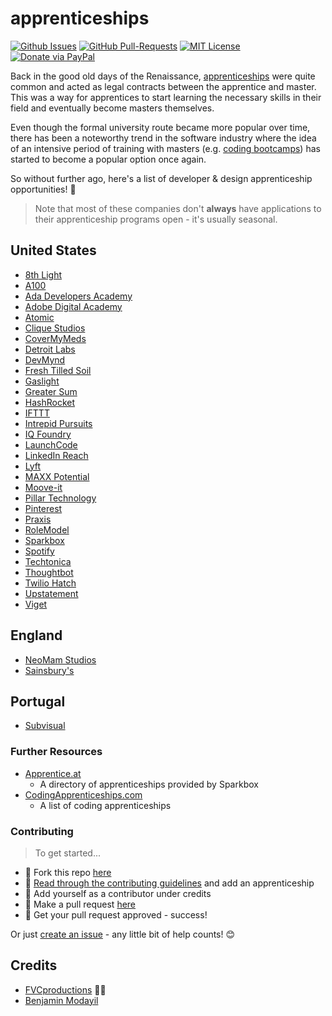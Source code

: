 # apprenticeships

[![Github Issues](https://img.shields.io/github/issues/fvcproductions/apprenticeships.svg?style=flat-square)](https://github.com/fvcproductions/apprenticeships/issues) [![GitHub  Pull-Requests](https://img.shields.io/github/issues-pr/fvcproductions/apprenticeships.svg?style=flat-square)](https://github.com/fvcproductions/apprenticeships/pulls) [![MIT License](http://img.shields.io/:license-mit-blue.svg?style=flat-square)](http://badges.mit-license.org) [![Donate via PayPal](https://img.shields.io/badge/Donate-PayPal-blue.svg?style=flat-square)](http://paypal.me/fvcproductions)

Back in the good old days of the Renaissance, [apprenticeships](https://www.wikiwand.com/en/Apprenticeship) were quite common and acted as legal contracts between the apprentice and master. This was a way for apprentices to start learning the necessary skills in their field and eventually become masters themselves.

Even though the formal university route became more popular over time, there has been a noteworthy trend in the software industry where the idea of an intensive period of training with masters (e.g. [coding bootcamps](https://www.wikiwand.com/en/Coding_bootcamp)) has started to become a popular option once again.

So without further ago, here's a list of developer & design apprenticeship opportunities! 🔧

> Note that most of these companies don't **always** have applications to their apprenticeship programs open - it's usually seasonal.

## United States

* [8th Light](https://8thlight.com/apprenticeship/)
* [A100](http://indie-soft.com/a100/)
* [Ada Developers Academy](https://www.adadevelopersacademy.org/)
* [Adobe Digital Academy](http://www.adobe.com/corporate-responsibility/education/digital-academy.html)
* [Atomic](https://atomicobject.com/careers/accelerator)
* [Clique Studios](https://cliquestudios.com/clique-university/apprenticeships/)
* [CoverMyMeds](https://www.covermymeds.com/main/careers/tech-positions/)
* [Detroit Labs](https://www.detroitlabs.com/apprenticeships/)
* [DevMynd](https://www.devmynd.com/culture/careers/)
* [Fresh Tilled Soil](http://www.freshtilledsoil.com/aux/)
* [Gaslight](https://teamgaslight.com/careers/developer-apprenticeship)
* [Greater Sum](https://www.greatersum.com/software-apprenticeship/)
* [HashRocket](https://hashrocket.com/careers/apprentice)
* [IFTTT](https://ifttt.com/apprenticeship)
* [Intrepid Pursuits](http://team.intrepid.io/careers)
* [IQ Foundry](http://www.iqfoundry.com/careers)
* [LaunchCode](https://www.launchcode.org/)
* [LinkedIn Reach](https://careers.linkedin.com/reach)
* [Lyft](https://betalist.com/jobs/186175-software-engineering-apprenticeship-at-lyft)
* [MAXX Potential](https://maxxpotential.com/)
* [Moove-it](https://moove-it.com/web-development-apprenticeship)
* [Pillar Technology](http://pillartechnology.com/careers)
* [Pinterest](https://careers.pinterest.com/careers/)
* [Praxis](https://discoverpraxis.com/)
* [RoleModel](http://www.craftsmanshipacademy.com/)
* [Sparkbox](http://apprentices.seesparkbox.com)
* [Spotify](https://ttp.nyc/spotifyfellowship/)
* [Techtonica](https://techtonica.org/)
* [Thoughtbot](http://apprentice.thoughtbot.com/)
* [Twilio Hatch](https://www.twilio.com/company/jobs)
* [Upstatement](https://upstatement.com/jobs/)
* [Viget](https://www.viget.com/apprenticeship/)

## England

* [NeoMam Studios](http://neomam.com/jobs/)
* [Sainsbury's](http://early.careersatsainsburys.com/Home/Apprenticeships)

## Portugal

* [Subvisual](https://subvisual.co/apprenticeship/)

### Further Resources

* [Apprentice.at](https://apprentice.at/)
  * A directory of apprenticeships provided by Sparkbox
* [CodingApprenticeships.com](http://codingapprenticeships.com/apprentice.php)
  * A list of coding apprenticeships

### Contributing

> To get started...

* 🍴 Fork this repo [here](https://github.com/fvcproductions/apprenticeships#fork-destination-box)
* 🔨 [Read through the contributing guidelines](CONTRIBUTING.md) and add an apprenticeship
* 👥 Add yourself as a contributor under credits
* 🔧 Make a pull request [here](https://github.com/fvcproductions/apprenticeships/compare)
* 🎉 Get your pull request approved - success!

Or just [create an issue](https://github.com/fvcproductions/apprenticeships/issues) - any little bit of help counts! 😊

## Credits

* [FVCproductions](http://github.com/fvcproductions) 🍓🍫
* [Benjamin Modayil](https://modayil.me)
